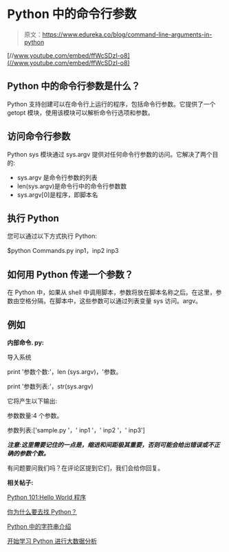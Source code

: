 # Python 中的命令行参数

> 原文：<https://www.edureka.co/blog/command-line-arguments-in-python>

[//www.youtube.com/embed/ffWcSDzI-o8](//www.youtube.com/embed/ffWcSDzI-o8)﻿

## **Python 中的命令行参数是什么？**

Python 支持创建可以在命令行上运行的程序，包括命令行参数。它提供了一个 getopt 模块，使用该模块可以解析命令行选项和参数。

## **访问命令行参数**

Python sys 模块通过 sys.argv 提供对任何命令行参数的访问。它解决了两个目的:

*   sys.argv 是命令行参数的列表
*   len(sys.argv)是命令行中的命令行参数数
*   sys.argv[0]是程序，即脚本名

## **执行 Python**

您可以通过以下方式执行 Python:

$python Commands.py inp1，inp2 inp3

## 如何用 Python 传递一个参数？

在 Python 中，如果从 shell 中调用脚本，参数将放在脚本名称之后。在这里，参数由空格分隔，在脚本中，这些参数可以通过列表变量 sys 访问。argv。

## **例如**

**内部命令. py:**

导入系统

print '参数个数:'，len (sys.argv)，'参数。

print '参数列表:'，str(sys.argv)

它将产生以下输出:

参数数量:4 个参数。

参数列表:['sample.py '，' inp1 '，' inp2 '，' inp3']

***注意:这里需要记住的一点是，缩进和间距极其重要，否则可能会给出错误或不正确的参数个数。***

有问题要问我们吗？在评论区提到它们，我们会给你回复。

**相关帖子:**

[Python 101:Hello World 程序](https://www.edureka.co/blog/python-101-hello-world-program/ "Python 101: Hello World Program")

[你为什么要去找 Python？](https://www.edureka.co/blog/why-python/ "Why should you go for Python?")

[Python 中的字符串介绍](https://www.edureka.co/blog/strings_in_python/ "Introduction to Strings in Python")

[开始学习 Python 进行大数据分析](https://www.edureka.co/data-science-python-certification-course "Python for Big Data Analytics")